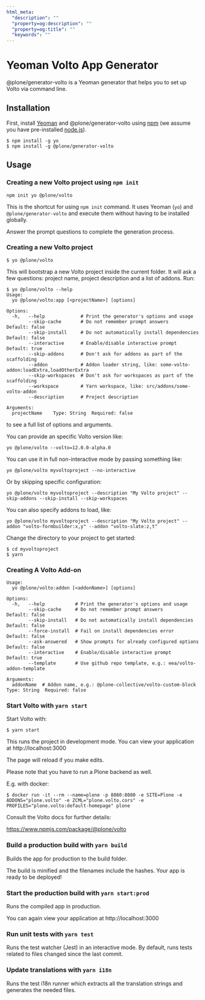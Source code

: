 ```yaml
---
html_meta:
  "description": ""
  "property=og:description": ""
  "property=og:title": ""
  "keywords": ""
---
```


# Yeoman Volto App Generator

@plone/generator-volto is a Yeoman generator that helps you to set up Volto via command line.

## Installation

First, install [Yeoman](http://yeoman.io) and @plone/generator-volto using [npm](https://www.npmjs.com/) (we assume you have pre-installed [node.js](https://nodejs.org/)).

```
$ npm install -g yo
$ npm install -g @plone/generator-volto
```

## Usage

### Creating a new Volto project using `npm init`
```
npm init yo @plone/volto
```

This is the shortcut for using `npm init` command. It uses Yeoman (`yo`) and `@plone/generator-volto` and execute them without having to be installed globally.

Answer the prompt questions to complete the generation process.

### Creating a new Volto project
```
$ yo @plone/volto
```

This will bootstrap a new Volto project inside the current folder. It will ask
a few questions: project name, project description and a list of addons. Run:

```console
$ yo @plone/volto --help
Usage:
  yo @plone/volto:app [<projectName>] [options]

Options:
  -h,   --help             # Print the generator's options and usage
        --skip-cache       # Do not remember prompt answers                                        Default: false
        --skip-install     # Do not automatically install dependencies                             Default: false
        --interactive      # Enable/disable interactive prompt                                     Default: true
        --skip-addons      # Don't ask for addons as part of the scaffolding
        --addon            # Addon loader string, like: some-volto-addon:loadExtra,loadOtherExtra
        --skip-workspaces  # Don't ask for workspaces as part of the scaffolding
        --workspace        # Yarn workspace, like: src/addons/some-volto-addon
        --description      # Project description

Arguments:
  projectName    Type: String  Required: false

```

to see a full list of options and arguments.

You can provide an specific Volto version like:

```
yo @plone/volto --volto=12.0.0-alpha.0
```

You can use it in full non-interactive mode by passing something like:

```
yo @plone/volto myvoltoproject --no-interactive
```

Or by skipping specific configuration:

```
yo @plone/volto myvoltoproject --description "My Volto project" --skip-addons --skip-install --skip-workspaces
```

You can also specify addons to load, like:

```
yo @plone/volto myvoltoproject --description "My Volto project" --addon "volto-formbuilder:x,y" --addon "volto-slate:z,t"
```

Change the directory to your project to get started:

```
$ cd myvoltoproject
$ yarn
```

### Creating A Volto Add-on

```console
Usage:
  yo @plone/volto:addon [<addonName>] [options]

Options:
  -h,   --help           # Print the generator's options and usage
        --skip-cache     # Do not remember prompt answers                            Default: false
        --skip-install   # Do not automatically install dependencies                 Default: false
        --force-install  # Fail on install dependencies error                        Default: false
        --ask-answered   # Show prompts for already configured options               Default: false
        --interactive    # Enable/disable interactive prompt                         Default: true
        --template       # Use github repo template, e.g.: eea/volto-addon-template

Arguments:
  addonName  # Addon name, e.g.: @plone-collective/volto-custom-block  Type: String  Required: false
```

### Start Volto with `yarn start`

Start Volto with:

```
$ yarn start
```

This runs the project in development mode.
You can view your application at http://localhost:3000

The page will reload if you make edits.

Please note that you have to run a Plone backend as well.

E.g. with docker:

```
$ docker run -it --rm --name=plone -p 8080:8080 -e SITE=Plone -e ADDONS="plone.volto" -e ZCML="plone.volto.cors" -e PROFILES="plone.volto:default-homepage" plone
```

Consult the Volto docs for further details:

https://www.npmjs.com/package/@plone/volto

### Build a production build with `yarn build`

Builds the app for production to the build folder.

The build is minified and the filenames include the hashes. Your app is ready to be deployed!

### Start the production build with `yarn start:prod`

Runs the compiled app in production.

You can again view your application at http://localhost:3000

### Run unit tests with `yarn test`

Runs the test watcher (Jest) in an interactive mode. By default, runs tests related to files changed since the last commit.

### Update translations with `yarn i18n`

Runs the test i18n runner which extracts all the translation strings and generates the needed files.
